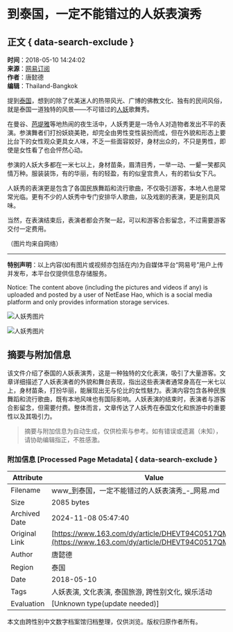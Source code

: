 # 到泰国，一定不能错过的人妖表演秀

## 正文 { data-search-exclude }


**时间**：2018-05-10 14:24:02  
**来源**：[网易订阅](https://www.163.com/)  
**作者**：唐懿德  
**编辑**：Thailand-Bangkok  

提到[泰国](https://ent.163.com/keywords/6/f/6cf056fd/1.html)，想到的除了优美迷人的热带风光、广博的佛教文化、独有的民间风俗，就是泰国一道独特的风景——不可错过的[人妖](https://ent.163.com/keywords/4/b/4eba5996/1.html)歌舞秀。

在曼谷、[芭堤雅](https://ent.163.com/keywords/8/a/82ad582496c5/1.html)等地热闹的夜生活中，人妖秀更是一场令人对造物者发出不平的表演。参演舞者们打扮妖娆美艳，却完全由男性变性装扮而成，但在外貌和形态上要比台下的女性观众更具女人味，不乏一些面容姣好，身材出众的，不只是男性，即使是女性看了也会怦然心动。

参演的人妖大多都在一米七以上，身材苗条，眉清目秀，一举一动、一颦一笑都风情万种。服装装饰，有的华丽，有的轻盈，有的似皇宫贵人，有的若仙女下凡。

人妖秀的表演更是包含了各国民族舞蹈和流行歌曲，不仅吸引游客，本地人也是常常光临。更有不少的人妖秀中专门安排华人歌曲，以及戏剧的表演，更是别具风味。

当然，在表演结束后，表演者都会齐聚一起，可以和游客合影留念，不过需要游客交付一定费用。

（图片均来自网络）

---

**特别声明**：以上内容(如有图片或视频亦包括在内)为自媒体平台“网易号”用户上传并发布，本平台仅提供信息存储服务。

Notice: The content above (including the pictures and videos if any) is uploaded and posted by a user of NetEase Hao, which is a social media platform and only provides information storage services.

![人妖秀图片](http://dingyue.ws.126.net/1l3y3tiHNqPSjyiq9p05udAVVKbpqwk9tZugTXXL4JB=S1519615039845.jpeg)

![人妖秀图片](http://cms-bucket.nosdn.127.net/196f2cc122614de0b65623f95cc3f15620161223112637.jpg)

## 摘要与附加信息

<!-- tcd_abstract -->
该文件介绍了泰国的人妖表演秀，这是一种独特的文化表演，吸引了大量游客。文章详细描述了人妖表演者的外貌和舞台表现，指出这些表演者通常身高在一米七以上，身材苗条，打扮华丽，能展现出无与伦比的女性魅力。表演内容包含各种民族舞蹈和流行歌曲，既有本地风味也有国际影响。人妖表演的结束时，表演者与游客合影留念，但需要付费。整体而言，文章传达了人妖秀在泰国文化和旅游中的重要性以及其吸引力。
<!-- tcd_abstract_end -->

> 摘要与附加信息为自动生成，仅供检索与参考。如有错误或遗漏（未知），请协助编辑指正，不胜感激。

### 附加信息 [Processed Page Metadata] { data-search-exclude }

| Attribute       | Value                                  |
|-----------------|----------------------------------------|
| Filename        | www_到泰国，一定不能错过的人妖表演秀_-_网易.md                             |
| Size            | 2085 bytes                           |
| Archived Date   | 2024-11-08 05:47:40                             |
| Original Link   | [https://www.163.com/dy/article/DHEVT94C0517QMVB.html](https://www.163.com/dy/article/DHEVT94C0517QMVB.html)                       |
| Author          | 唐懿德                               |
| Region          | 泰国                               |
| Date            | 2018-05-10                                 |
| Tags            | 人妖表演, 文化表演, 泰国旅游, 跨性别文化, 娱乐活动                                 |
| Evaluation            | [Unknown type(update needed)]                                 |
<!-- tcd_table_end -->

本文由跨性别中文数字档案馆归档整理，仅供浏览。版权归原作者所有。
